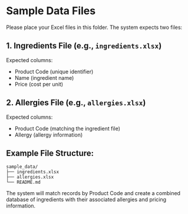 # Sample Data Files

Please place your Excel files in this folder. The system expects two files:

## 1. Ingredients File (e.g., `ingredients.xlsx`)
Expected columns:
- Product Code (unique identifier)
- Name (ingredient name)
- Price (cost per unit)

## 2. Allergies File (e.g., `allergies.xlsx`)
Expected columns:
- Product Code (matching the ingredient file)
- Allergy (allergy information)

## Example File Structure:
```
sample_data/
├── ingredients.xlsx
├── allergies.xlsx
└── README.md
```

The system will match records by Product Code and create a combined database of ingredients with their associated allergies and pricing information. 